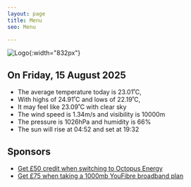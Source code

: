 ```yaml
---
layout: page
title: Menu
seo: Menu

---
```


![Logo](/images/logo.jpg){:width="832px"}

<!-- weather_marker starts -->
## On Friday, 15 August 2025

- The average temperature today is 23.01˚C,
- With highs of 24.91˚C and lows of 22.19˚C,
- It may feel like 23.09˚C with clear sky
- The wind speed is 1.34m/s and visibility is 10000m
- The pressure is 1026hPa and humidity is 66%
- The sun will rise at 04:52 and set at 19:32

<!-- weather_marker ends -->

## Sponsors

- [Get £50 credit when switching to Octopus Energy](https://bit.ly/3oD1nnS)
- [Get £75 when taking a 1000mb YouFibre broadband plan](https://aklam.io/91zWhU?)
